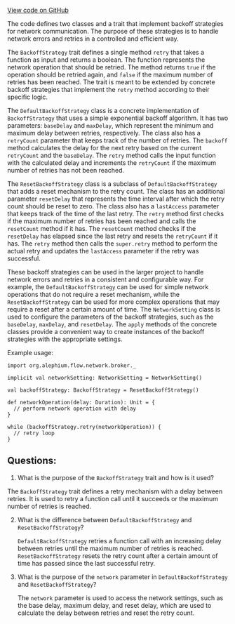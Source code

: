 [View code on GitHub](https://github.com/alephium/alephium/blob/master/flow/src/main/scala/org/alephium/flow/network/broker/BackoffStrategy.scala)

The code defines two classes and a trait that implement backoff strategies for network communication. The purpose of these strategies is to handle network errors and retries in a controlled and efficient way. 

The `BackoffStrategy` trait defines a single method `retry` that takes a function as input and returns a boolean. The function represents the network operation that should be retried. The method returns `true` if the operation should be retried again, and `false` if the maximum number of retries has been reached. The trait is meant to be extended by concrete backoff strategies that implement the `retry` method according to their specific logic.

The `DefaultBackoffStrategy` class is a concrete implementation of `BackoffStrategy` that uses a simple exponential backoff algorithm. It has two parameters: `baseDelay` and `maxDelay`, which represent the minimum and maximum delay between retries, respectively. The class also has a `retryCount` parameter that keeps track of the number of retries. The `backoff` method calculates the delay for the next retry based on the current `retryCount` and the `baseDelay`. The `retry` method calls the input function with the calculated delay and increments the `retryCount` if the maximum number of retries has not been reached.

The `ResetBackoffStrategy` class is a subclass of `DefaultBackoffStrategy` that adds a reset mechanism to the retry count. The class has an additional parameter `resetDelay` that represents the time interval after which the retry count should be reset to zero. The class also has a `lastAccess` parameter that keeps track of the time of the last retry. The `retry` method first checks if the maximum number of retries has been reached and calls the `resetCount` method if it has. The `resetCount` method checks if the `resetDelay` has elapsed since the last retry and resets the `retryCount` if it has. The `retry` method then calls the `super.retry` method to perform the actual retry and updates the `lastAccess` parameter if the retry was successful.

These backoff strategies can be used in the larger project to handle network errors and retries in a consistent and configurable way. For example, the `DefaultBackoffStrategy` can be used for simple network operations that do not require a reset mechanism, while the `ResetBackoffStrategy` can be used for more complex operations that may require a reset after a certain amount of time. The `NetworkSetting` class is used to configure the parameters of the backoff strategies, such as the `baseDelay`, `maxDelay`, and `resetDelay`. The `apply` methods of the concrete classes provide a convenient way to create instances of the backoff strategies with the appropriate settings. 

Example usage:
```
import org.alephium.flow.network.broker._

implicit val networkSetting: NetworkSetting = NetworkSetting()

val backoffStrategy: BackoffStrategy = ResetBackoffStrategy()

def networkOperation(delay: Duration): Unit = {
  // perform network operation with delay
}

while (backoffStrategy.retry(networkOperation)) {
  // retry loop
}
```
## Questions: 
 1. What is the purpose of the `BackoffStrategy` trait and how is it used?
   
   The `BackoffStrategy` trait defines a retry mechanism with a delay between retries. It is used to retry a function call until it succeeds or the maximum number of retries is reached.

2. What is the difference between `DefaultBackoffStrategy` and `ResetBackoffStrategy`?
   
   `DefaultBackoffStrategy` retries a function call with an increasing delay between retries until the maximum number of retries is reached. `ResetBackoffStrategy` resets the retry count after a certain amount of time has passed since the last successful retry.

3. What is the purpose of the `network` parameter in `DefaultBackoffStrategy` and `ResetBackoffStrategy`?
   
   The `network` parameter is used to access the network settings, such as the base delay, maximum delay, and reset delay, which are used to calculate the delay between retries and reset the retry count.